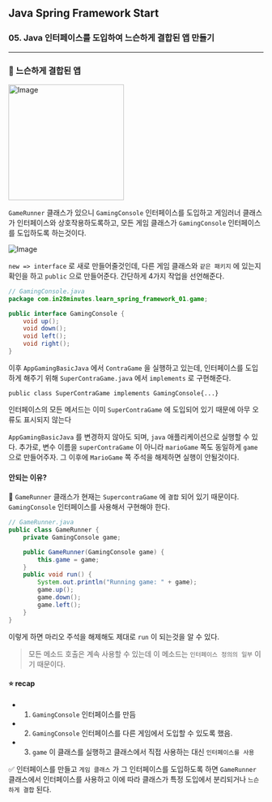 ## Java Spring Framework Start

### 05. Java 인터페이스를 도입하여 느슨하게 결합된 앱 만들기

---

### 📌 느슨하게 결합된 앱

<img width="228" alt="Image" src="https://github.com/user-attachments/assets/4f8cc5d8-2018-4977-9f21-da2b1f44f1f7" />

`GameRunner` 클래스가 있으니 `GamingConsole` 인터페이스를 도입하고 게임러너 클래스가 인터페이스와 상호작용하도록하고, 모든 게임 클래스가 `GamingConsole` 인터페이스를 도입하도록 하는것이다.

![Image](https://github.com/user-attachments/assets/0904d350-a641-4af6-abde-25dc14db4312)

`new => interface` 로 새로 만들어줄것인데, 다른 게임 클래스와 `같은 패키지` 에 있는지 확인을 하고 `public` 으로 만들어준다.
간단하게 4가지 작업을 선언해준다.

```java
// GamingConsole.java
package com.in28minutes.learn_spring_framework_01.game;

public interface GamingConsole {
	void up();
	void down();
	void left();
	void right();
}
```

이후 `AppGamingBasicJava` 에서 `ContraGame` 을 실행하고 있는데, 인터페이스를 도입하게 해주기 위해 `SuperContraGame.java` 에서 `implements` 로 구현해준다.

`public class SuperContraGame implements GamingConsole{...}`

인터페이스의 모든 메서드는 이미 `SuperContraGame` 에 도입되어 있기 때문에 아무 오류도 표시되지 않는다

`AppGamingBasicJava` 를 변경하지 않아도 되며, `java` 애플리케이션으로 실행할 수 있다.
추가로, 변수 이름을 `superContraGame` 이 아니라 `marioGame` 쪽도 동일하게 `game` 으로 만들어주자.
그 이후에 `MarioGame` 쪽 주석을 해제하면 실행이 안될것이다.

#### 안되는 이유?

📍 `GameRunner` 클래스가 현재는 `SupercontraGame` 에 `결합` 되어 있기 때문이다.
`GamingConsole` 인터페이스를 사용해서 구현해야 한다.

```java
// GameRunner.java
public class GameRunner {
	private GamingConsole game;

	public GameRunner(GamingConsole game) {
		this.game = game;
	}
    public void run() {
		System.out.println("Running game: " + game);
		game.up();
		game.down();
		game.left();
	}
}
```

이렇게 하면 마리오 주석을 해제해도 제대로 `run` 이 되는것을 알 수 있다.

> 모든 메소드 호출은 계속 사용할 수 있는데 이 메소드는 `인터페이스 정의의 일부` 이기 때문이다.

#### ⭐️ recap

- 1. `GamingConsole` 인터페이스를 만듬
- 2. `GamingConsole` 인터페이스를 다른 게임에서 도입할 수 있도록 했음.
- 3. `game` 이 클래스를 실행하고 클래스에서 직접 사용하는 대신 `인터페이스를 사용`

✅ 인터페이스를 만들고 `게임 클래스` 가 그 인터페이스를 도입하도록 하면 `GameRunner` 클래스에서 인터페이스를 사용하고 이에 따라 클래스가 특정 도입에서 분리되거나 `느슨하게 결합` 된다.
